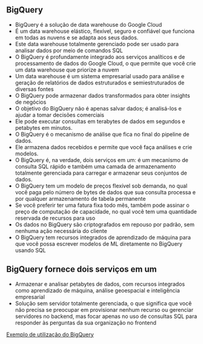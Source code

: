 ## BigQuery

- BigQuery é a solução de data warehouse do Google Cloud
- É um data warehouse elástico, flexível, seguro e confiável que funciona em todas as nuvens e se adapta aos seus dados.
- Este data warehouse totalmente gerenciado pode ser usado para analisar dados por meio de comandos SQL
- O BigQuery é profundamente integrado aos serviços analíticos e de processamento de dados do Google Cloud, o que permite que você crie um data warehouse que priorize a nuvem
- Um data warehouse é um sistema empresarial usado para análise e geração de relatórios de dados estruturados e semiestruturados de diversas fontes
- O BigQuery pode armazenar dados transformados para obter insights de negócios 
- O objetivo do BigQuery não é apenas salvar dados; é analisá-los e ajudar a tomar decisões comerciais 
- Ele pode executar consultas em terabytes de dados em segundos e petabytes em minutos.
- O BigQuery é o mecanismo de análise que fica no final do pipeline de dados.
- Ele armazena dados recebidos e permite que você faça análises e crie modelos.
- O BigQuery é, na verdade, dois serviços em um: é um mecanismo de consulta SQL rápido e também uma camada de armazenamento totalmente gerenciada para carregar e armazenar seus conjuntos de dados.
- O BigQuery tem um modelo de preços flexível sob demanda, no qual você paga pelo número de bytes de dados que sua consulta processa e por qualquer armazenamento de tabela permanente
- Se você preferir ter uma fatura fixa todo mês, também pode assinar o preço de computação de capacidade, no qual você tem uma quantidade reservada de recursos para uso
- Os dados no BigQuery são criptografados em repouso por padrão, sem nenhuma ação necessária do cliente
- O BigQuery tem recursos integrados de aprendizado de máquina para que você possa escrever modelos de ML diretamente no BigQuery usando SQL

## BigQuery fornece dois serviços em um
- Armazenar e analisar petabytes de dados, com recursos integrados como aprendizado de máquina, análise geoespacial e inteligência empresarial
- Solução sem servidor totalmente gerenciada, o que significa que você não precisa se preocupar em provisionar nenhum recurso ou gerenciar servidores no backend, mas focar apenas no uso de consultas SQL para responder às perguntas da sua organização no frontend

[Exemplo de utilização do BigQuery
](https://youtu.be/71iB0TlH20M?si=roTvzj6RJAE6liSu)

